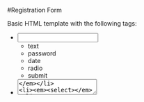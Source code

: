 #Registration Form

Basic HTML template with the following tags:

* *<input>*
	* text
	* password
	* date
	* radio
	* submit
* *<textarea>*
* *<select>*